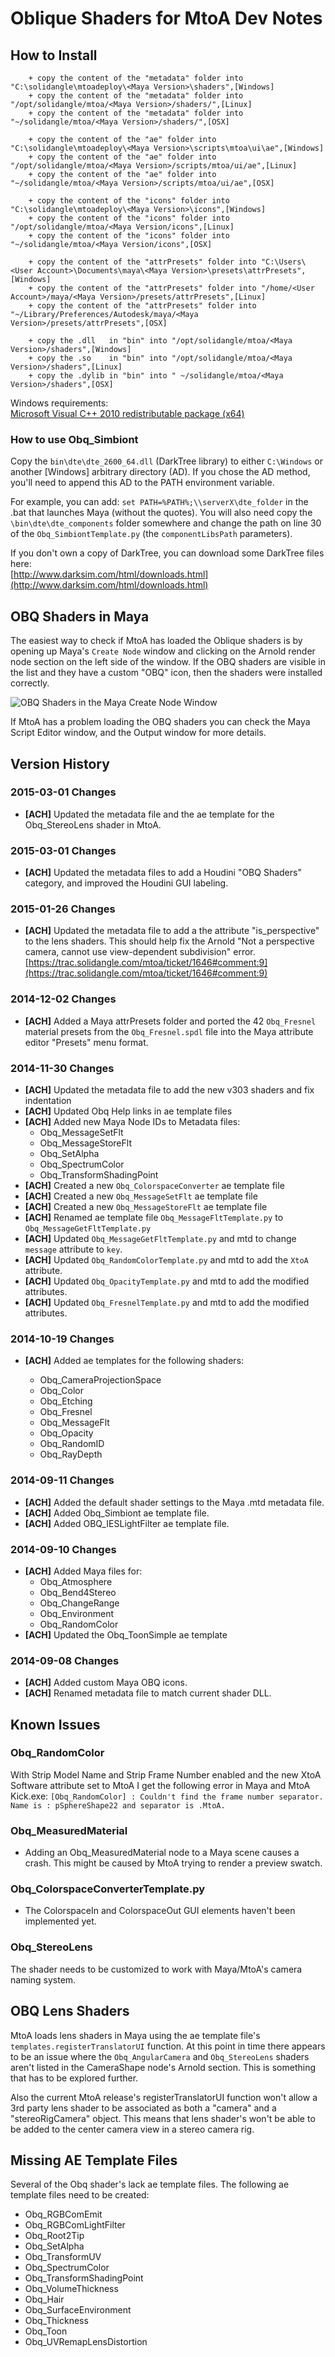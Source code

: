 # Oblique Shaders for MtoA Dev Notes #

## How to Install ##

        + copy the content of the "metadata" folder into "C:\solidangle\mtoadeploy\<Maya Version>\shaders",[Windows]
        + copy the content of the "metadata" folder into "/opt/solidangle/mtoa/<Maya Version>/shaders/",[Linux]
        + copy the content of the "metadata" folder into "~/solidangle/mtoa/<Maya Version>/shaders/",[OSX]

        + copy the content of the "ae" folder into "C:\solidangle\mtoadeploy\<Maya Version>\scripts\mtoa\ui\ae",[Windows]
        + copy the content of the "ae" folder into "/opt/solidangle/mtoa/<Maya Version>/scripts/mtoa/ui/ae",[Linux]
        + copy the content of the "ae" folder into "~/solidangle/mtoa/<Maya Version>/scripts/mtoa/ui/ae",[OSX]

        + copy the content of the "icons" folder into "C:\solidangle\mtoadeploy\<Maya Version>\icons",[Windows]
        + copy the content of the "icons" folder into "/opt/solidangle/mtoa/<Maya Version/icons",[Linux]
        + copy the content of the "icons" folder into "~/solidangle/mtoa/<Maya Version/icons",[OSX]

		+ copy the content of the "attrPresets" folder into "C:\Users\<User Account>\Documents\maya\<Maya Version>\presets\attrPresets",[Windows]
		+ copy the content of the "attrPresets" folder into "/home/<User Account>/maya/<Maya Version>/presets/attrPresets",[Linux]
		+ copy the content of the "attrPresets" folder into "~/Library/Preferences/Autodesk/maya/<Maya Version>/presets/attrPresets",[OSX]

        + copy the .dll   in "bin" into "/opt/solidangle/mtoa/<Maya Version>/shaders",[Windows]
        + copy the .so    in "bin" into "/opt/solidangle/mtoa/<Maya Version>/shaders",[Linux]
        + copy the .dylib in "bin" into " ~/solidangle/mtoa/<Maya Version>/shaders",[OSX]


Windows requirements:  
[Microsoft Visual C++ 2010 redistributable package (x64)](http://www.microsoft.com/en-us/download/details.aspx?id=14632)

### How to use Obq_Simbiont ###

Copy the `bin\dte\dte_2600_64.dll` (DarkTree library) to either `C:\Windows` or another [Windows] arbitrary directory (AD). If you chose the AD method, you'll need to append this AD to the PATH environment variable. 

For example, you can add: `set PATH=%PATH%;\\serverX\dte_folder` in the .bat that launches Maya (without the quotes). You will also need copy the `\bin\dte\dte_components` folder somewhere and change the path on line 30 of the `Obq_SimbiontTemplate.py` (the `componentLibsPath` parameters).

If you don't own a copy of DarkTree, you can download some DarkTree files here:  
[http://www.darksim.com/html/downloads.html](http://www.darksim.com/html/downloads.html)
  

## OBQ Shaders in Maya ##

The easiest way to check if MtoA has loaded the Oblique shaders is by opening up Maya's `Create Node` window and clicking on the Arnold render node section on the left side of the window. If the OBQ shaders are visible in the list and they have a custom "OBQ" icon, then the shaders were installed correctly.

![OBQ Shaders in the Maya Create Node Window](images/create_node_window.png)

If MtoA has a problem loading the OBQ shaders you can check the Maya Script Editor window, and the Output window for more details.

## Version History ##

### 2015-03-01 Changes ###
- **[ACH]** Updated the metadata file and the ae template for the Obq_StereoLens shader in MtoA.

### 2015-03-01 Changes ###
- **[ACH]** Updated the metadata files to add a Houdini "OBQ Shaders" category, and improved the Houdini GUI labeling.

### 2015-01-26 Changes ###
- **[ACH]** Updated the metadata file to add a the attribute "is_perspective" to the lens shaders. This should help fix the Arnold "Not a perspective camera, cannot use view-dependent subdivision" error.	[https://trac.solidangle.com/mtoa/ticket/1646#comment:9](https://trac.solidangle.com/mtoa/ticket/1646#comment:9)

### 2014-12-02 Changes ###
- **[ACH]** Added a Maya attrPresets folder and ported the 42 `Obq_Fresnel` material presets from the `Obq_Fresnel.spdl` file into the Maya attribute editor "Presets" menu format.

### 2014-11-30 Changes ###
- **[ACH]** Updated the metadata file to add the new v303 shaders and fix indentation
- **[ACH]** Updated Obq Help links in ae template files  
- **[ACH]** Added new Maya Node IDs to Metadata files:
	- Obq_MessageSetFlt
	- Obq_MessageStoreFlt
	- Obq_SetAlpha
	- Obq_SpectrumColor
	- Obq_TransformShadingPoint
- **[ACH]** Created a new `Obq_ColorspaceConverter` ae template file  
- **[ACH]** Created a new `Obq_MessageSetFlt` ae template file  
- **[ACH]** Created a new `Obq_MessageStoreFlt` ae template file  
- **[ACH]** Renamed ae template file `Obq_MessageFltTemplate.py` to `Obq_MessageGetFltTemplate.py`
- **[ACH]** Updated `Obq_MessageGetFltTemplate.py` and mtd to change `message` attribute to `key`.
- **[ACH]** Updated `Obq_RandomColorTemplate.py` and mtd to add the `XtoA` attribute.
- **[ACH]** Updated `Obq_OpacityTemplate.py` and mtd to add the modified attributes.
- **[ACH]** Updated `Obq_FresnelTemplate.py` and mtd to add the modified attributes.

### 2014-10-19 Changes ###
- **[ACH]** Added ae templates for the following shaders:

	- Obq_CameraProjectionSpace
	- Obq_Color
	- Obq_Etching
	- Obq_Fresnel
	- Obq_MessageFlt
	- Obq_Opacity
	- Obq_RandomID
	- Obq_RayDepth

### 2014-09-11 Changes ###
- **[ACH]** Added the default shader settings to the Maya .mtd metadata file.
- **[ACH]** Added Obq_Simbiont ae template file.
- **[ACH]** Added OBQ_IESLightFilter ae template file.


### 2014-09-10 Changes ###
- **[ACH]** Added Maya files for:
	- Obq_Atmosphere
	- Obq_Bend4Stereo
	- Obq_ChangeRange
	- Obq_Environment
	- Obq_RandomColor
- **[ACH]** Updated the Obq_ToonSimple ae template


### 2014-09-08 Changes ###
- **[ACH]** Added custom Maya OBQ icons.
- **[ACH]** Renamed metadata file to match current shader DLL.

## Known Issues ##

### Obq_RandomColor ###
  With Strip Model Name and Strip Frame Number enabled and the new XtoA Software attribute set to MtoA I get the following error in Maya and MtoA Kick.exe:
  ```[Obq_RandomColor] : Couldn't find the frame number separator. Name is : pSphereShape22 and separator is .MtoA.```

### Obq_MeasuredMaterial ###
- Adding an Obq_MeasuredMaterial node to a Maya scene causes a crash. This might be caused by MtoA trying to render a preview swatch.

### Obq_ColorspaceConverterTemplate.py ###
- The ColorspaceIn and ColorspaceOut GUI elements haven't been implemented yet.

### Obq_StereoLens ###

The shader needs to be customized to work with Maya/MtoA's camera naming system.

## OBQ Lens Shaders ##

MtoA loads lens shaders in Maya using the ae template file's `templates.registerTranslatorUI` function. At this point in time there appears to be an issue where the `Obq_AngularCamera` and `Obq_StereoLens` shaders aren't listed in the CameraShape node's Arnold section. This is something that has to be explored further.

Also the current MtoA release's registerTranslatorUI function won't allow a 3rd party lens shader to be associated as both a "camera" and a "stereoRigCamera" object. This means that lens shader's won't be able to be added to the center camera view in a stereo camera rig.


## Missing AE Template Files ##

Several of the Obq shader's lack ae template files. The following ae template files need to be created:

- Obq_RGBComEmit
- Obq_RGBComLightFilter
- Obq_Root2Tip
- Obq_SetAlpha
- Obq_TransformUV
- Obq_SpectrumColor
- Obq_TransformShadingPoint
- Obq_VolumeThickness
- Obq_Hair
- Obq_SurfaceEnvironment
- Obq_Thickness
- Obq_Toon
- Obq_UVRemapLensDistortion

